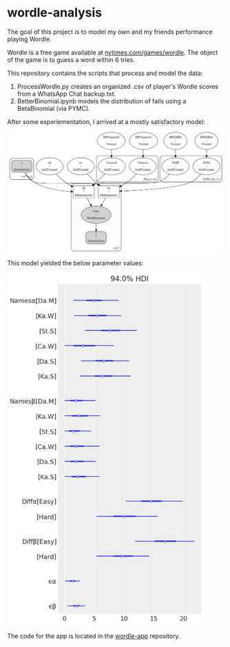 # wordle-analysis

The goal of this project is to model my own and my friends performance playing Wordle. 

Wordle is a free game available at [nytimes.com/games/wordle](https://www.nytimes.com/games/wordle/index.html).
The object of the game is to guess a word within 6 tries.

This repository contains the scripts that process and model the data: 

1. ProcessWordle.py creates an organized .csv of player's Wordle scores from a WhatsApp Chat backup.txt.
2. BetterBinomial.ipynb models the distribution of fails using a BetaBinomial (via PYMC). 

After some experiementation, I arrived at a mostly satisfactory model: 

![model_diagram.PNG](model_diagram.PNG)

This model yielded the below parameter values: 

![model_parameters.PNG](model_parameters.PNG)

The code for the app is located in the [wordle-app](https://github.com/DJSherwood/wordle-app) repository.